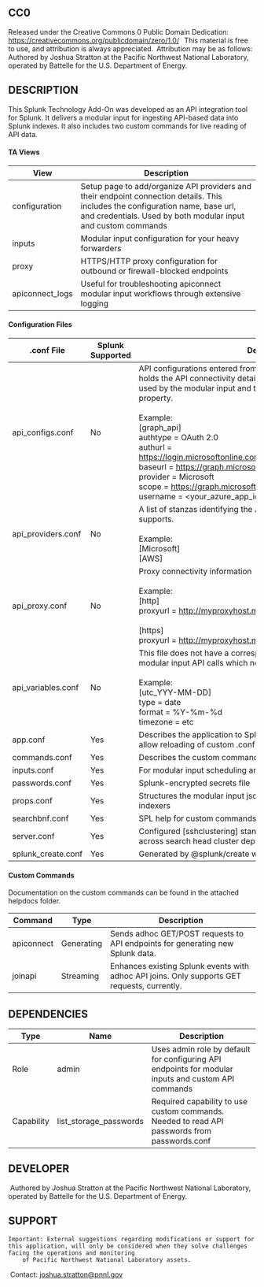 ## CC0

Released under the Creative Commons 0 Public Domain Dedication:  
https://creativecommons.org/publicdomain/zero/1.0/ 
  
This material is free to use, and attribution is always appreciated.  Attribution may be as follows: 
Authored by Joshua Stratton at the Pacific Northwest National Laboratory, operated by Battelle for the U.S. Department of Energy.

## DESCRIPTION

This Splunk Technology Add-On was developed as an API integration tool for Splunk. It delivers a modular input for ingesting API-based data into Splunk indexes. It also includes two custom commands for live reading of API data.

#### TA Views

| View            | Description                                                  |
| --------------- | ------------------------------------------------------------ |
| configuration   | Setup page to add/organize API providers and their endpoint connection details. This includes the configuration name, base url, and credentials. Used by both modular input and custom commands |
| inputs          | Modular input configuration for your heavy forwarders        |
| proxy           | HTTPS/HTTP proxy configuration for outbound or firewall-blocked endpoints |
| apiconnect_logs | Useful for troubleshooting apiconnect modular input workflows through extensive logging |

#### Configuration Files

| .conf File         | Splunk Supported | Description                                                  |
| ------------------ | ---------------- | ------------------------------------------------------------ |
| api_configs.conf   | No               | API configurations entered from the configurations view. This file holds the API connectivity details. The stanza name is the mapping used by the modular input and the apiconnect/joinapi commands' api property.<br /><br />Example:<br />[graph_api]<br />authtype = OAuth 2.0<br />authurl = https://login.microsoftonline.com/<your_tenant_id>/oauth2/v2.0/token<br />baseurl = https://graph.microsoft.com<br />provider = Microsoft<br />scope = https://graph.microsoft.com/.default<br />username = <your_azure_app_id><br /> |
| api_providers.conf | No               | A list of stanzas identifying the API providers your environment supports.<br /><br />Example:<br />[Microsoft]<br />[AWS] |
| api_proxy.conf     | No               | Proxy connectivity information<br /><br />Example:<br />[http]<br />proxyurl = http://myproxyhost.myco.com:3128<br /><br />[https]<br />proxyurl = http://myproxyhost.myco.com:3128 |
| api_variables.conf | No               | This file does not have a corresponding UI page. This is helpful for modular input API calls which need a customized date/time format.<br /><br />Example:<br />[utc_YYY-MM-DD]<br />type = date<br />format = %Y-%m-%d<br />timezone = etc |
| app.conf           | Yes              | Describes the application to Splunk. Included a [triggers] stanza to allow reloading of custom .conf files without having to restart Splunk |
| commands.conf      | Yes              | Describes the custom commands to Splunkd                     |
| inputs.conf        | Yes              | For modular input scheduling and consumption                 |
| passwords.conf     | Yes              | Splunk-encrypted secrets file                                |
| props.conf         | Yes              | Structures the modular input json events for ingest into Splunk indexers |
| searchbnf.conf     | Yes              | SPL help for custom commands                                 |
| server.conf        | Yes              | Configured [sshclustering] stanza for replicating custom .conf files across search head cluster deployments |
| splunk_create.conf | Yes              | Generated by @splunk/create when beginning React UI project  |


#### Custom Commands

Documentation on the custom commands can be found in the attached helpdocs folder.

| Command    | Type       | Description                                                  |
| ---------- | ---------- | ------------------------------------------------------------ |
| apiconnect | Generating | Sends adhoc GET/POST requests to API endpoints for generating new Splunk data. |
| joinapi    | Streaming  | Enhances existing Splunk events with adhoc API joins. Only supports GET requests, currently. |

## DEPENDENCIES

| Type       | Name                   | Description                                                  |
| ---------- | ---------------------- | ------------------------------------------------------------ |
| Role       | admin                  | Uses admin role by default for configuring API endpoints for modular inputs and custom API commands |
| Capability | list_storage_passwords | Required capability to use custom commands. Needed to read API passwords from passwords.conf |

## DEVELOPER

​    Authored by Joshua Stratton at the Pacific Northwest National Laboratory, operated by Battelle for the U.S. Department of Energy.

## SUPPORT
    Important: External suggestions regarding modifications or support for this application, will only be considered when they solve challenges facing the operations and monitoring 
		of Pacific Northwest National Laboratory assets.

​    Contact: joshua.stratton@pnnl.gov